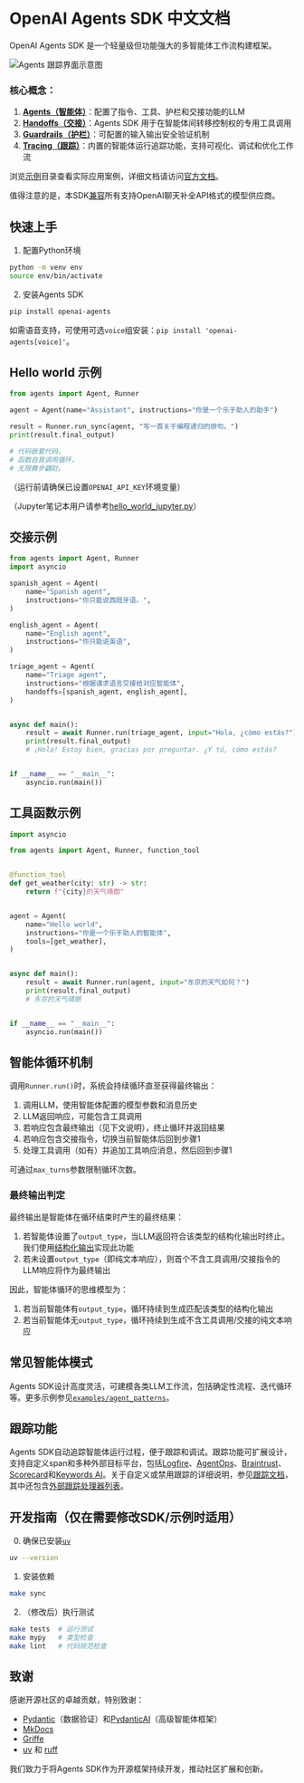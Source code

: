 # OpenAI Agents SDK 中文文档

OpenAI Agents SDK 是一个轻量级但功能强大的多智能体工作流构建框架。

<img src="https://cdn.openai.com/API/docs/images/orchestration.png" alt="Agents 跟踪界面示意图" style="max-height: 803px;">

### 核心概念：

1. [**Agents（智能体）**](https://openai-agent-sdk.agentdevhub.com/agents)：配置了指令、工具、护栏和交接功能的LLM
2. [**Handoffs（交接）**](https://openai-agent-sdk.agentdevhub.com/handoffs/)：Agents SDK 用于在智能体间转移控制权的专用工具调用
3. [**Guardrails（护栏）**](https://openai-agent-sdk.agentdevhub.com/guardrails/)：可配置的输入输出安全验证机制
4. [**Tracing（跟踪）**](https://openai-agent-sdk.agentdevhub.com/tracing/)：内置的智能体运行追踪功能，支持可视化、调试和优化工作流

浏览[示例](examples)目录查看实际应用案例，详细文档请访问[官方文档](https://openai-agent-sdk.agentdevhub.com/)。

值得注意的是，本SDK[兼容](https://openai-agent-sdk.agentdevhub.com/models/)所有支持OpenAI聊天补全API格式的模型供应商。

## 快速上手

1. 配置Python环境

```bash
python -m venv env
source env/bin/activate
```

2. 安装Agents SDK

```bash
pip install openai-agents
```

如需语音支持，可使用可选`voice`组安装：`pip install 'openai-agents[voice]'`。

## Hello world 示例

```python
from agents import Agent, Runner

agent = Agent(name="Assistant", instructions="你是一个乐于助人的助手")

result = Runner.run_sync(agent, "写一首关于编程递归的俳句。")
print(result.final_output)

# 代码嵌套代码，
# 函数自我调用循环，
# 无限舞步翩跹。
```

（运行前请确保已设置`OPENAI_API_KEY`环境变量）

（Jupyter笔记本用户请参考[hello_world_jupyter.py](examples/basic/hello_world_jupyter.py)）

## 交接示例

```python
from agents import Agent, Runner
import asyncio

spanish_agent = Agent(
    name="Spanish agent",
    instructions="你只能说西班牙语。",
)

english_agent = Agent(
    name="English agent",
    instructions="你只能说英语",
)

triage_agent = Agent(
    name="Triage agent",
    instructions="根据请求语言交接给对应智能体",
    handoffs=[spanish_agent, english_agent],
)


async def main():
    result = await Runner.run(triage_agent, input="Hola, ¿cómo estás?")
    print(result.final_output)
    # ¡Hola! Estoy bien, gracias por preguntar. ¿Y tú, cómo estás?


if __name__ == "__main__":
    asyncio.run(main())
```

## 工具函数示例

```python
import asyncio

from agents import Agent, Runner, function_tool


@function_tool
def get_weather(city: str) -> str:
    return f"{city}的天气晴朗"


agent = Agent(
    name="Hello world",
    instructions="你是一个乐于助人的智能体",
    tools=[get_weather],
)


async def main():
    result = await Runner.run(agent, input="东京的天气如何？")
    print(result.final_output)
    # 东京的天气晴朗


if __name__ == "__main__":
    asyncio.run(main())
```

## 智能体循环机制

调用`Runner.run()`时，系统会持续循环直至获得最终输出：

1. 调用LLM，使用智能体配置的模型参数和消息历史
2. LLM返回响应，可能包含工具调用
3. 若响应包含最终输出（见下文说明），终止循环并返回结果
4. 若响应包含交接指令，切换当前智能体后回到步骤1
5. 处理工具调用（如有）并追加工具响应消息，然后回到步骤1

可通过`max_turns`参数限制循环次数。

### 最终输出判定

最终输出是智能体在循环结束时产生的最终结果：

1. 若智能体设置了`output_type`，当LLM返回符合该类型的结构化输出时终止。我们使用[结构化输出](https://platform.openai.com/docs/guides/structured-outputs)实现此功能
2. 若未设置`output_type`（即纯文本响应），则首个不含工具调用/交接指令的LLM响应将作为最终输出

因此，智能体循环的思维模型为：

1. 若当前智能体有`output_type`，循环持续到生成匹配该类型的结构化输出
2. 若当前智能体无`output_type`，循环持续到生成不含工具调用/交接的纯文本响应

## 常见智能体模式

Agents SDK设计高度灵活，可建模各类LLM工作流，包括确定性流程、迭代循环等。更多示例参见[`examples/agent_patterns`](examples/agent_patterns)。

## 跟踪功能

Agents SDK自动追踪智能体运行过程，便于跟踪和调试。跟踪功能可扩展设计，支持自定义span和多种外部目标平台，包括[Logfire](https://logfire.pydantic.dev/docs/integrations/llms/openai/#openai-agents)、[AgentOps](https://docs.agentops.ai/v1/integrations/agentssdk)、[Braintrust](https://braintrust.dev/docs/guides/traces/integrations#openai-agents-sdk)、[Scorecard](https://docs.scorecard.io/docs/documentation/features/tracing#openai-agents-sdk-integration)和[Keywords AI](https://docs.keywordsai.co/integration/development-frameworks/openai-agent)。关于自定义或禁用跟踪的详细说明，参见[跟踪文档](http://openai-agent-sdk.agentdevhub.com/tracing)，其中还包含[外部跟踪处理器列表](http://openai-agent-sdk.agentdevhub.com/tracing/#external-tracing-processors-list)。

## 开发指南（仅在需要修改SDK/示例时适用）

0. 确保已安装[`uv`](https://docs.astral.sh/uv/)

```bash
uv --version
```

1. 安装依赖

```bash
make sync
```

2. （修改后）执行测试

```bash
make tests  # 运行测试
make mypy   # 类型检查
make lint   # 代码规范检查
```

## 致谢

感谢开源社区的卓越贡献，特别致谢：

- [Pydantic](https://docs.pydantic.dev/latest/)（数据验证）和[PydanticAI](https://ai.pydantic.dev/)（高级智能体框架）
- [MkDocs](https://github.com/squidfunk/mkdocs-material)
- [Griffe](https://github.com/mkdocstrings/griffe)
- [uv](https://github.com/astral-sh/uv) 和 [ruff](https://github.com/astral-sh/ruff)

我们致力于将Agents SDK作为开源框架持续开发，推动社区扩展和创新。
